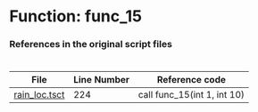 # Function: func_15 
### References in the original script files

#

| File | Line Number | Reference code |
| --- | --- | --- |
| [rain_loc.tsct](../../../out/rain_loc.tsct#L224) | 224 | call func_15(int 1, int 10) |

